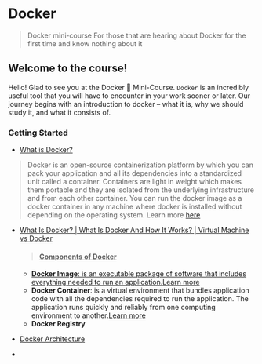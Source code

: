 # Docker
> Docker mini-course
> For those that are hearing about Docker for the first time and know nothing about it

## Welcome to the course!
Hello! Glad to see you at the Docker 🙂 Mini-Course.
`Docker` is an incredibly useful tool that you will have to encounter in your work sooner or later.
Our journey begins with an introduction to docker – what it is, why we should study it, and what it consists of.

### Getting Started
- <a href="https://docs.docker.com/get-started/overview/">What is Docker?</a>
>  Docker is an open-source containerization platform by which you can pack your application and all its dependencies into a standardized unit called a container. Containers are light in weight which makes them portable and they are isolated from the underlying infrastructure and from each other container. You can run the docker image as a docker container in any machine where docker is installed without depending on the operating system.
> Learn more <a href="https://www.geeksforgeeks.org/introduction-to-docker/">here</a>

- <a href="https://youtu.be/rOTqprHv1YE?si=VbxPFXA6jXoervBq">What Is Docker? | What Is Docker And How It Works? | Virtual Machine vs Docker
  > #### Components of Docker
   - **Docker Image**: is an executable package of software that includes everything needed to run an application.<a href="https://docs.docker.com/get-started/overview/#images">Learn more</a>
   - **Docker Container**: is a virtual environment that bundles application code with all the dependencies required to run the application. The application runs quickly and reliably from one computing environment to another.<a href="https://docs.docker.com/get-started/overview/#containers">Learn more</a>
   - **Docker Registry**
          
- <a href="https://docs.docker.com/get-started/overview/#docker-architecture">Docker Architecture</a>
- 
